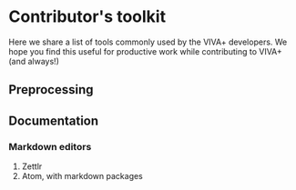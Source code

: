 # Contributor's toolkit

Here we share a list of tools commonly used by the VIVA+ developers.
We hope you find this useful for productive work while contributing to VIVA+ (and always!)

## Preprocessing


## Documentation

### Markdown editors

1. Zettlr
2. Atom, with markdown packages
